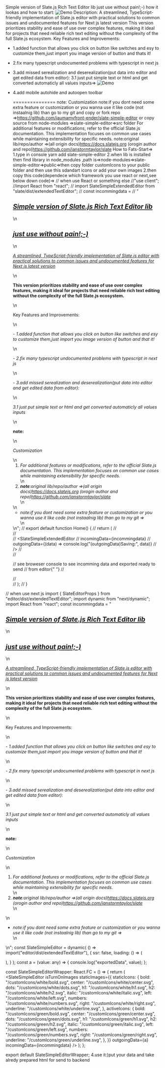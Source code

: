 Simple version of Slate.js Rich Text Editor lib
just use without pain!;-)
how it lookas and how to start:
![Demo](./public/visualize.png)
Description:
A streamlined, TypeScript-friendly implementation of Slate.js editor with practical solutions to common issues and undocumented features for Next js latest version
This version prioritizes stability and ease of use over complex features, making it ideal for projects that need reliable rich text editing without the complexity of the full Slate.js ecosystem.
Key Features and Improvements:

- 1.added function that allows you click on button like switches and esy to customize them,just import you image version of button and thats it!
- 2.fix many typescript undocumented problems with typescript in next js
- 3.add missed serealization and deserealization(put data into editor and get edited data from editor):
  3.1 just put simple text or html and get converted automaticly all values inputs=>
  ![Demo](./public/data.png)
- 4.add mobile autohide and autoopen toolbar

  ===============
  note:
  Customization
  note:if you dont need some extra feature or customization or you wanna use it like code (not instaalnig lib) than go to my git and copy or fork repo =>https://github.com/jaumamyfront-ender/slate-simple-editor or copy source from node-modules =>slate-simple-editor=>src folder
  For additional features or modifications, refer to the official Slate.js documentation. This implementation focuses on common use cases while maintaining extensibility for specific needs.
  note:original lib/repo/author =>(all origin docs)https://docs.slatejs.org (orogin author and repo)https://github.com/ianstormtaylor/slate
  How to Fats-Start=>
  1.type in console yarn add slate-simple-editor
  2.when lib is installed then find library in node_modules ,path is=>node-modules=>slate-simple-editor=>public=>then copy folder customIcons to your public folder and then use this sdandart icons or add your own images
  2.then copy this code(dependece which framework you use react or next,see below down code)=>
  // when use React or something else
  //"use client";
  //import React from "react";
  // import SlateSimpleExtendedEditor from "slate/dist/extendedTextEditor";
  // const incommingdata =
  // "<h2><u><em><strong>Simple version of Slate.js Rich Text Editor lib</strong></em></u></h2>\n<h2><u><em><strong>just use without pain!;-)</strong></em></u></h2>\n<p><u><em>A streamlined, TypeScript-friendly implementation of Slate.js editor with practical solutions to common issues and undocumented features for Next js latest version</em></u></p>\n<p><strong>This version prioritizes stability and ease of use over complex features, making it ideal for projects that need reliable rich text editing without the complexity of the full Slate.js ecosystem.</strong></p>\n<p>Key Features and Improvements:</p>\n<p><em>- 1.added function that allows you click on button like switches and esy to customize them,just import you image version of button and that it!</em></p>\n<p><em>- 2.fix many typescript undocumented problems with typescript in next js</em></p>\n<p><em>- 3.add missed serealization and deserealization(put data into editor and get edited data from editor):</em></p>\n<p><em> 3.1 just put simple text or html and get converted automaticly all values inputs</em></p>\n<p><strong>note:</strong></p>\n<p><em>Customization</em></p>\n<ol><li><em>For additional features or modifications, refer to the official Slate.js documentation. This implementation focuses on common use cases while maintaining extensibility for specific needs.</em></li>\n<li><em><strong>note</strong></em><em>:original lib/repo/author =>(all origin docs)https://docs.slatejs.org (orogin author and repo)https://github.com/ianstormtaylor/slate</em></li>\n</ol>\n<ul><li><em>note:if you dont need some extra feature or customization or you wanna use it like code (not instaalnig lib) than go to my git =></em></li>\n</ul>\n";
  // export default function Home() {
  // return (
  // <div className="flex items-center justify-center pt-10 bg-slate-300 flex-col">
  // <div className="flex items-center flex-col bg-gray-500 p-3 rounded-xl min-w-[30%] max-w-[40%]">
  // <SlateSimpleExtendedEditor
  // incomingData={incommingdata}
  // outgoingData={(data) => console.log("(outgoingData)Saving:", data)}
  // />
  // </div>
  // <p className="pt-12 text-black">
  // see broweser console to see incomming data and exported ready to send
  // from editor{" "}
  // </p>
  // </div>
  // );
  // }

// when use next js
import { SlateEditorProps } from "editor/dist/extendedTextEditor";
import dynamic from "next/dynamic";
import React from "react";
const incommingdata =
"<h2><u><em><strong>Simple version of Slate.js Rich Text Editor lib</strong></em></u></h2>\n<h2><u><em><strong>just use without pain!;-)</strong></em></u></h2>\n<p><u><em>A streamlined, TypeScript-friendly implementation of Slate.js editor with practical solutions to common issues and undocumented features for Next js latest version</em></u></p>\n<p><strong>This version prioritizes stability and ease of use over complex features, making it ideal for projects that need reliable rich text editing without the complexity of the full Slate.js ecosystem.</strong></p>\n<p>Key Features and Improvements:</p>\n<p><em>- 1.added function that allows you click on button like switches and esy to customize them,just import you image version of button and that it!</em></p>\n<p><em>- 2.fix many typescript undocumented problems with typescript in next js</em></p>\n<p><em>- 3.add missed serealization and deserealization(put data into editor and get edited data from editor):</em></p>\n<p><em> 3.1 just put simple text or html and get converted automaticly all values inputs</em></p>\n<p><strong>note:</strong></p>\n<p><em>Customization</em></p>\n<ol><li><em>For additional features or modifications, refer to the official Slate.js documentation. This implementation focuses on common use cases while maintaining extensibility for specific needs.</em></li>\n<li><em><strong>note</strong></em><em>:original lib/repo/author =>(all origin docs)https://docs.slatejs.org (orogin author and repo)https://github.com/ianstormtaylor/slate</em></li>\n</ol>\n<ul><li><em>note:if you dont need some extra feature or customization or you wanna use it like code (not instaalnig lib) than go to my git =></em></li>\n</ul>\n";
const SlateSimpleEditor = dynamic(
() => import("editor/dist/extendedTextEditor"),
{
ssr: false,
loading: () => (

<div className="w-full h-[200px] bg-[rgb(72,76,82)] border border-gray-600 rounded-lg flex items-center justify-center flex-col self-center" />
),
}
);
const a = (value: any) => {
console.log("exportedData", value);
};

const SlateSimpleEditorWrapper: React.FC<SlateEditorProps> = () => {
return (
<SlateSimpleEditor
isTurnOnImages
staticImages={{
        staticIcons: {
          bold: "/customIcons/white/bold.svg",
          center: "/customIcons/white/center.svg",
          dots: "/customIcons/white/dots.svg",
          h1: "/customIcons/white/h1.svg",
          h2: "/customIcons/white/h2.svg",
          italic: "/customIcons/white/italic.svg",
          left: "/customIcons/white/left.svg",
          numbers: "/customIcons/white/numbers.svg",
          right: "/customIcons/white/right.svg",
          underline: "/customIcons/white/underline.svg",
        },
        activeIcons: {
          bold: "/customIcons/green/bold.svg",
          center: "/customIcons/green/center.svg",
          dots: "/customIcons/green/dots.svg",
          h1: "/customIcons/green/h1.svg",
          h2: "/customIcons/green/h2.svg",
          italic: "/customIcons/green/italic.svg",
          left: "/customIcons/green/left.svg",
          numbers: "/customIcons/green/numbers.svg",
          right: "/customIcons/green/right.svg",
          underline: "/customIcons/green/underline.svg",
        },
      }}
outgoingData={a}
incomingData={incommingdata}
/>
);
};

export default SlateSimpleEditorWrapper;
4.use it:)put your data and take alredy prepared html for send to backend
